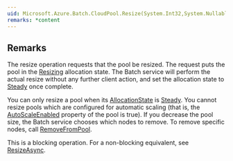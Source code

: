 ```yaml
---  
uid: Microsoft.Azure.Batch.CloudPool.Resize(System.Int32,System.Nullable{System.TimeSpan},System.Nullable{Microsoft.Azure.Batch.Common.ComputeNodeDeallocationOption},System.Collections.Generic.IEnumerable{Microsoft.Azure.Batch.BatchClientBehavior})  
remarks: *content  
---  
```

  
## Remarks  
 The resize operation requests that the pool be resized.  The request puts the pool in the [Resizing](assetId:///T:Microsoft.Azure.Batch.Common.AllocationState?qualifyHint=False&autoUpgrade=True) allocation state.             The Batch service will perform the actual resize without any further client action, and set the allocation state to [Steady](assetId:///T:Microsoft.Azure.Batch.Common.AllocationState?qualifyHint=False&autoUpgrade=True) once complete.  
  
 You can only resize a pool when its [AllocationState](assetId:///P:Microsoft.Azure.Batch.CloudPool.AllocationState?qualifyHint=False&autoUpgrade=True) is [Steady](assetId:///T:Microsoft.Azure.Batch.Common.AllocationState?qualifyHint=False&autoUpgrade=True).             You cannot resize pools which are configured for automatic scaling (that is, the [AutoScaleEnabled](assetId:///P:Microsoft.Azure.Batch.CloudPool.AutoScaleEnabled?qualifyHint=False&autoUpgrade=True) property of the pool is true).             If you decrease the pool size, the Batch service chooses which nodes to remove.  To remove specific nodes, call [RemoveFromPool](assetId:///M:Microsoft.Azure.Batch.CloudPool.RemoveFromPool(System.Collections.Generic.IEnumerable{System.String},System.Nullable{Microsoft.Azure.Batch.Common.ComputeNodeDeallocationOption},System.Nullable{System.TimeSpan},System.Collections.Generic.IEnumerable{Microsoft.Azure.Batch.BatchClientBehavior})?qualifyHint=False&autoUpgrade=True).  
  
 This is a blocking operation. For a non-blocking equivalent, see [ResizeAsync](assetId:///M:Microsoft.Azure.Batch.CloudPool.ResizeAsync(System.Int32,System.Nullable{System.TimeSpan},System.Nullable{Microsoft.Azure.Batch.Common.ComputeNodeDeallocationOption},System.Collections.Generic.IEnumerable{Microsoft.Azure.Batch.BatchClientBehavior},System.Threading.CancellationToken)?qualifyHint=False&autoUpgrade=True).